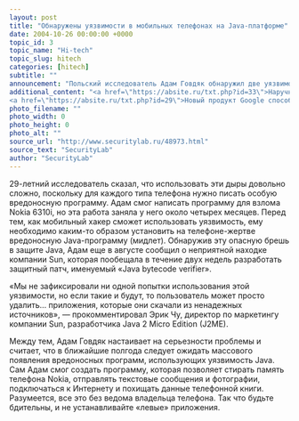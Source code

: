 ```yaml
---
layout: post
title: "Обнаружены уязвимости в мобильных телефонах на Java-платформе"
date: 2004-10-26 00:00:00 +0000
topic_id: 3
topic_name: "Hi-tech"
topic_slug: hitech
categories: [hitech]
subtitle: ""
announcement: "Польский исследователь Адам Говдяк обнаружил две уязвимости в программном обеспечении Java, используемом в мобильных телефонах. Из-за этой уязвимости злоумышленник может получить доступ к конфиденциальной информации, хранящейся в телефоне и даже нарушить работу телефона."
additional_content: "<a href=\"https://absite.ru/txt.php?id=33\">Наручные часы получают рассылку новостей</a>
<a href=\"https://absite.ru/txt.php?id=29\">Новый продукт Google способствует утечке данных</a>"
photo_filename: ""
photo_width: 0
photo_height: 0
photo_alt: ""
source_url: "http://www.securitylab.ru/48973.html"
source_text: "SecurityLab"
author: "SecurityLab"
---
```

29-летний исследователь сказал, что использовать эти дыры довольно сложно, поскольку для каждого типа телефона нужно писать особую вредоносную программу. Адам смог написать программу для взлома Nokia 6310i, но эта работа заняла у него около четырех месяцев. Перед тем, как мобильный хакер сможет использовать уязвимость, ему необходимо каким-то образом установить на телефоне-жертве вредоносную Java-программу (мидлет). Обнаружив эту опасную брешь в защите Java, Адам еще в августе сообщил о неприятной находке компании Sun, которая пообещала в течение двух недель разработать защитный патч, именуемый «Java bytecode verifier». 

«Мы не зафиксировали ни одной попытки использования этой уязвимости, но если такие и будут, то пользователь может просто удалить… приложения, которые они скачали из ненадежных источников», — прокомментировал Эрик Чу, директор по маркетингу компании Sun, разработчика Java 2 Micro Edition (J2ME). 

Между тем, Адам Говдяк настаивает на серьезности проблемы и считает, что в ближайшие полгода следует ожидать массового появления вредоносных программ, использующих уязвимость Java. Сам Адам смог создать программу, которая позволяет стирать память телефона Nokia, отправлять текстовые сообщения и фотографии, подключаться к Интернету и похищать данные телефонной книги. Разумеется, все это без ведома владельца телефона. Так что будьте бдительны, и не устанавливайте «левые» приложения.
